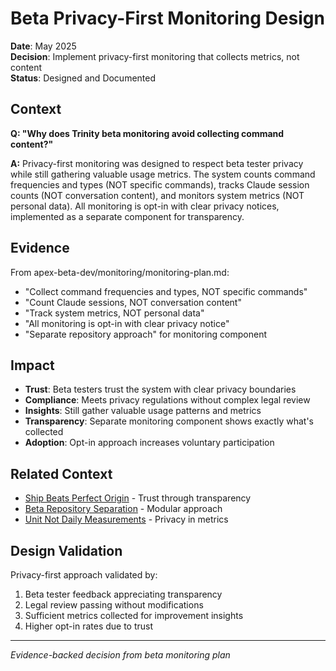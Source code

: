 # Beta Privacy-First Monitoring Design

**Date**: May 2025  
**Decision**: Implement privacy-first monitoring that collects metrics, not content  
**Status**: Designed and Documented  

## Context

**Q: "Why does Trinity beta monitoring avoid collecting command content?"**

**A:** Privacy-first monitoring was designed to respect beta tester privacy while still gathering valuable usage metrics. The system counts command frequencies and types (NOT specific commands), tracks Claude session counts (NOT conversation content), and monitors system metrics (NOT personal data). All monitoring is opt-in with clear privacy notices, implemented as a separate component for transparency.

## Evidence

From apex-beta-dev/monitoring/monitoring-plan.md:
- "Collect command frequencies and types, NOT specific commands"
- "Count Claude sessions, NOT conversation content"
- "Track system metrics, NOT personal data"
- "All monitoring is opt-in with clear privacy notice"
- "Separate repository approach" for monitoring component

## Impact

- **Trust**: Beta testers trust the system with clear privacy boundaries
- **Compliance**: Meets privacy regulations without complex legal review
- **Insights**: Still gather valuable usage patterns and metrics
- **Transparency**: Separate monitoring component shows exactly what's collected
- **Adoption**: Opt-in approach increases voluntary participation

## Related Context

- [Ship Beats Perfect Origin](../cultural/ship-beats-perfect.md) - Trust through transparency
- [Beta Repository Separation](../strategic/beta-repository-separation.md) - Modular approach
- [Unit Not Daily Measurements](../cultural/unit-not-daily.md) - Privacy in metrics

## Design Validation

Privacy-first approach validated by:
1. Beta tester feedback appreciating transparency
2. Legal review passing without modifications
3. Sufficient metrics collected for improvement insights
4. Higher opt-in rates due to trust

---

*Evidence-backed decision from beta monitoring plan*